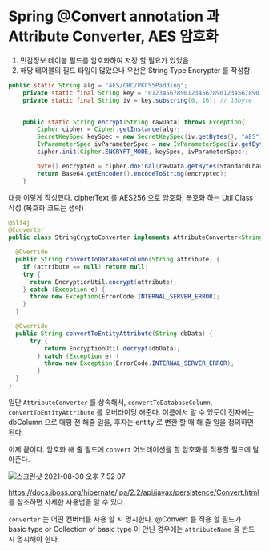 # Spring @Convert annotation 과 Attribute Converter, AES 암호화



1. 민감정보 테이블 필드를 암호화하여 저장 할 필요가 있었음
2. 해당 테이블의 필드 타입이 많았으나 우선은 String Type Encrypter 를 작성함.

```java
public static String alg = "AES/CBC/PKCS5Padding";
    private static final String key = "01234567890123456789012345678901";
    private static final String iv = key.substring(0, 16); // 16byte


    public static String encrypt(String rawData) throws Exception{
        Cipher cipher = Cipher.getInstance(alg);
        SecretKeySpec keySpec = new SecretKeySpec(iv.getBytes(), "AES");
        IvParameterSpec ivParameterSpec = new IvParameterSpec(iv.getBytes());
        cipher.init(Cipher.ENCRYPT_MODE, keySpec, ivParameterSpec);

        byte[] encrypted = cipher.doFinal(rawData.getBytes(StandardCharsets.UTF_8));
        return Base64.getEncoder().encodeToString(encrypted);
    }
```

대충 이렇게 작성했다.
cipherText 를 AES256 으로 암호화, 복호화 하는 Util Class 작성 (복호화 코드는 생략)

```java
@Slf4j
@Converter
public class StringCryptoConverter implements AttributeConverter<String, String> {

  @Override
  public String convertToDatabaseColumn(String attribute) {
    if (attribute == null) return null;
    try {
      return EncryptionUtil.encrypt(attribute);
    } catch (Exception e) {
      throw new Exception(ErrorCode.INTERNAL_SERVER_ERROR);
    }
  }

  @Override
  public String convertToEntityAttribute(String dbData) {
      try {
          return EncryptionUtil.decrypt(dbData);
        } catch (Exception e) {
          throw new Exception(ErrorCode.INTERNAL_SERVER_ERROR);
        }
  }
}
```

일단 `AttributeConverter` 를 상속해서,
`convertToDatabaseColumn`, `convertToEntityAttribute` 를 오버라이딩 해준다.
이름에서 알 수 있듯이 전자에는 dbColumn 으로 매핑 전 해줄 일을, 후자는 entity 로 변환 할 때 해 줄 일을 정의하면 된다.


이제 끝이다. 암호화 해 줄 필드에 `convert` 어노테이션을 할 암호화를 적용할 필드에 달아준다. 

![스크린샷 2021-08-30 오후 7 52 07](https://user-images.githubusercontent.com/45758481/131328617-6f5dc2ae-d2e0-463a-98b5-59c3b8e19f87.png)


https://docs.jboss.org/hibernate/jpa/2.2/api/javax/persistence/Convert.html 를 참조하면 자세한 사용법을 알 수 있다.

`converter` 는 어떤 컨버터를 사용 할 지 명시한다.
@Convert 를 적용 할 필드가 basic type or Collection of basic type 이 안닌 경우에는 `attributeName` 을 반드시 명시해야 한다. 


